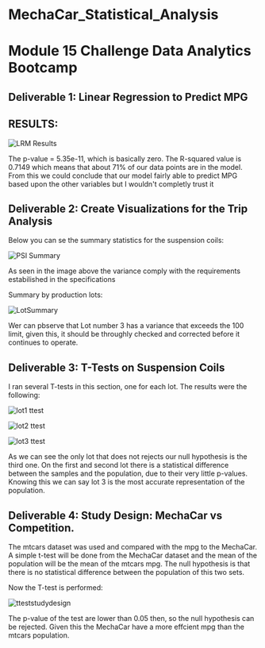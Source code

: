 # MechaCar_Statistical_Analysis
# Module 15 Challenge Data Analytics Bootcamp

## Deliverable 1: Linear Regression to Predict MPG
## RESULTS:

![LRM Results](https://user-images.githubusercontent.com/90527315/156901817-b00e0caf-1870-46f2-8ebf-5f330aa344d4.PNG)

The p-value = 5.35e-11, which is basically zero. The R-squared value is 0.7149 which means that about 71% of our data points are in the model. From this we could conclude that our model fairly able to predict MPG based upon the other variables but I wouldn't completly trust it


## Deliverable 2: Create Visualizations for the Trip Analysis

Below you can se the summary statistics for the suspension coils:

![PSI Summary](https://user-images.githubusercontent.com/90527315/156902323-9777fd43-ba0f-47c8-8d14-c176c1bde3a8.PNG)

As seen in the image above the variance comply with the requirements estabilished in the specifications

Summary by production lots:

![LotSummary](https://user-images.githubusercontent.com/90527315/156902353-8fb1435d-fd28-40b4-83ff-55fbe902bafb.PNG)

Wer can pbserve that Lot number 3 has a variance that exceeds the 100 limit, given this, it should be throughly checked and corrected before it continues to operate.

## Deliverable 3: T-Tests on Suspension Coils
I ran several T-tests in this section, one for each lot. The results were the following:

![lot1 ttest](https://user-images.githubusercontent.com/90527315/156902841-fd5afa6c-a1a2-4656-9eaf-cdbbcc5cddba.PNG)

![lot2 ttest](https://user-images.githubusercontent.com/90527315/156902847-aa6d77eb-b55a-48c1-a731-72002a309cd8.PNG)

![lot3 ttest](https://user-images.githubusercontent.com/90527315/156902875-5e4a186c-0a5a-4fd4-9e48-0ea77a8a7e3d.PNG)

As we can see the only lot that does not rejects our null hypothesis is the third one. On the first and second lot there is a statistical difference between the samples and the population, due to their very little p-values. Knowing this we can say lot 3 is the most accurate representation of the population.

## Deliverable 4: Study Design: MechaCar vs Competition.

The mtcars dataset was used and compared with the mpg to the MechaCar. A simple t-test will be done from the MechaCar dataset and the mean of the population will be the mean of the mtcars mpg. The null hypothesis is that there is no statistical difference between the population of this two sets.

Now the T-test is performed:

![tteststudydesign](https://user-images.githubusercontent.com/90527315/156903009-914699a7-8507-4146-aef5-309986987616.PNG)

The p-value of the test are lower than 0.05 then, so the null hypothesis can be rejected. Given this the MechaCar have a more effcient mpg than the mtcars population.

